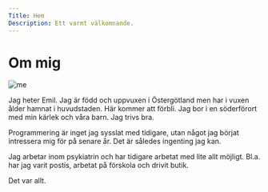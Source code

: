 ```yaml
---
Title: Hem
Description: Ett varmt välkomnande.
---
```


Om mig
==========================

![me](%assets_url%/img/me.jpg)

Jag heter Emil. Jag är född och uppvuxen i Östergötland men har i vuxen ålder 
hamnat i huvudstaden. Här kommer att förbli. Jag bor i en söderförort med min 
kärlek och våra barn. Jag trivs bra.

Programmering är inget jag sysslat med tidigare, utan något jag börjat intressera 
mig för på senare år. Det är således ingenting jag kan.

Jag arbetar inom psykiatrin och har tidigare arbetat med lite allt möjligt. Bl.a. 
har jag varit postis, arbetat på förskola och drivit butik.

Det var allt.